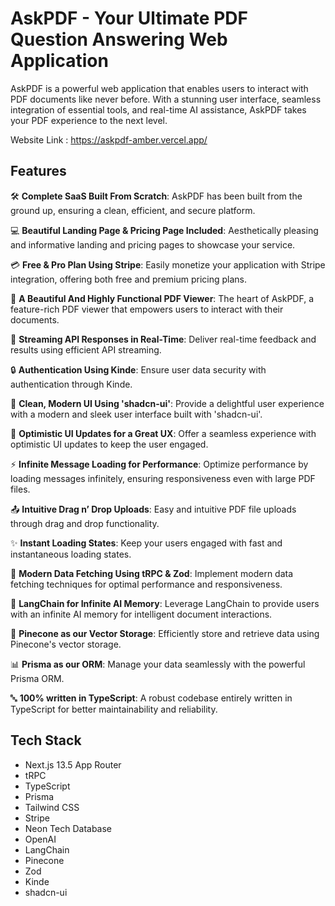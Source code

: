 # AskPDF - Your Ultimate PDF Question Answering Web Application

AskPDF is a powerful web application that enables users to interact with PDF documents like never before. With a stunning user interface, seamless integration of essential tools, and real-time AI assistance, AskPDF takes your PDF experience to the next level.

Website Link : https://askpdf-amber.vercel.app/

## Features

🛠️ **Complete SaaS Built From Scratch**: AskPDF has been built from the ground up, ensuring a clean, efficient, and secure platform.

💻 **Beautiful Landing Page & Pricing Page Included**: Aesthetically pleasing and informative landing and pricing pages to showcase your service.

💳 **Free & Pro Plan Using Stripe**: Easily monetize your application with Stripe integration, offering both free and premium pricing plans.

📄 **A Beautiful And Highly Functional PDF Viewer**: The heart of AskPDF, a feature-rich PDF viewer that empowers users to interact with their documents.

🔄 **Streaming API Responses in Real-Time**: Deliver real-time feedback and results using efficient API streaming.

🔒 **Authentication Using Kinde**: Ensure user data security with authentication through Kinde.

🎨 **Clean, Modern UI Using 'shadcn-ui'**: Provide a delightful user experience with a modern and sleek user interface built with 'shadcn-ui'.

🚀 **Optimistic UI Updates for a Great UX**: Offer a seamless experience with optimistic UI updates to keep the user engaged.

⚡ **Infinite Message Loading for Performance**: Optimize performance by loading messages infinitely, ensuring responsiveness even with large PDF files.

📤 **Intuitive Drag n’ Drop Uploads**: Easy and intuitive PDF file uploads through drag and drop functionality.

✨ **Instant Loading States**: Keep your users engaged with fast and instantaneous loading states.

🔧 **Modern Data Fetching Using tRPC & Zod**: Implement modern data fetching techniques for optimal performance and responsiveness.

🧠 **LangChain for Infinite AI Memory**: Leverage LangChain to provide users with an infinite AI memory for intelligent document interactions.

🌲 **Pinecone as our Vector Storage**: Efficiently store and retrieve data using Pinecone's vector storage.

📊 **Prisma as our ORM**: Manage your data seamlessly with the powerful Prisma ORM.

🔤 **100% written in TypeScript**: A robust codebase entirely written in TypeScript for better maintainability and reliability.

## Tech Stack

- Next.js 13.5 App Router
- tRPC
- TypeScript
- Prisma
- Tailwind CSS
- Stripe
- Neon Tech Database
- OpenAI
- LangChain
- Pinecone
- Zod
- Kinde
- shadcn-ui
